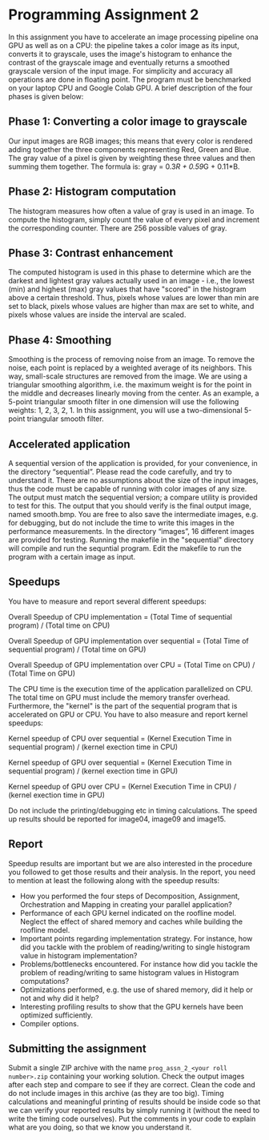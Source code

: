 # Programming Assignment 2

In this assignment you have to accelerate an image processing pipeline ona GPU as well as on a CPU: the pipeline takes a color image as its input, converts it to grayscale, uses the image's histogram to enhance the contrast of the grayscale image and eventually returns a smoothed grayscale version of the input image. For simplicity and accuracy all operations are done in floating point. The program must be benchmarked on your laptop CPU and Google Colab GPU. A brief description of the four phases is given below:

## Phase 1: Converting a color image to grayscale
Our input images are RGB images; this means that every color is rendered adding together the three components representing Red, Green and Blue. The gray value of a pixel is given by weighting these
three values and then summing them together. The formula is: gray = 0.3*R + 0.59*G + 0.11*B.

## Phase 2: Histogram computation
The histogram measures how often a value of gray is used in an image. To compute the histogram, simply count the value of every pixel and increment the corresponding counter. There are 256 possible
values of gray.

## Phase 3: Contrast enhancement
The computed histogram is used in this phase to determine which are the darkest and lightest gray values actually used in an image - i.e., the lowest (min) and highest (max) gray values that have
"scored" in the histogram above a certain threshold. Thus, pixels whose values are lower than min are set to black, pixels whose values are higher than max are set to white, and pixels whose values are
inside the interval are scaled.

## Phase 4: Smoothing
Smoothing is the process of removing noise from an image. To remove the noise, each point is replaced by a weighted average of its neighbors. This way, small-scale structures are removed from the image.
We are using a triangular smoothing algorithm, i.e. the maximum weight is for the point in the middle and decreases linearly moving from the center. As an example, a 5-point triangular smooth filter in one
dimension will use the following weights: 1, 2, 3, 2, 1. In this assignment, you will use a two-dimensional 5-point triangular smooth filter.


## Accelerated application
A sequential version of the application is provided, for your convenience, in the directory “sequential”. Please read the code carefully, and try to understand it. There are no assumptions
about the size of the input images, thus the code must be capable of running with color images of any size. The output must match the sequential version; a compare utility is provided to test for this. The
output that you should verify is the final output image, named smooth.bmp. You are free to also save the intermediate images, e.g. for debugging, but do not include the time to write this images in the
performance measurements. In the directory “images”, 16 different images are provided for testing.  Running the makefile in the "sequential" directory will compile and run the sequntial program. Edit the makefile to run the program with a certain image as input. 

 

## Speedups

You have to measure and report several different speedups:

Overall Speedup of CPU implementation = (Total Time of sequential program) / (Total time on CPU)

Overall Speedup of GPU implementation over sequential = (Total Time of sequential program) / (Total time on GPU) 

Overall Speedup of GPU implementation over CPU = (Total Time on CPU) / (Total Time on GPU)

The CPU time is the execution time of the application parallelized on CPU. The total time on GPU must include the memory transfer overhead. Furthermore, the "kernel" is the part of the sequential program that is accelerated on GPU or CPU. You have to also measure and report kernel speedups: 

Kernel speedup of CPU over sequential = (Kernel Execution Time in sequential program) / (kernel exection time in CPU)

Kernel speedup of GPU over sequential = (Kernel Execution Time in sequential program) / (kernel exection time in GPU)

Kernel speedup of GPU over CPU = (Kernel Execution Time in CPU) / (kernel exection time in GPU)


Do not include the printing/debugging etc in timing calculations. The speed up results should be reported for image04, image09 and image15.

## Report
Speedup results are important but we are also interested in the procedure you followed to get those results and
their analysis. In the report, you need to mention at least the following along with the speedup results:

- How you performed the four steps of Decomposition, Assignment, Orchestration and Mapping in creating your parallel application?
- Performance of each GPU kernel indicated on the roofline model. Neglect the effect of shared memory and caches while building the roofline model.
- Important points regarding implementation strategy. For instance, how did you tackle with the problem of reading/writing to single histogram value in histogram implementation?
- Problems/bottlenecks encountered. For instance how did you tackle the problem of reading/writing to same histogram values in Histogram computations?
- Optimizations performed, e.g. the use of shared memory, did it help or not and why did it help?
- Interesting profiling results to show that the GPU kernels have been optimized sufficiently.
- Compiler options.


## Submitting the assignment
Submit a single ZIP archive with the name `prog_assn_2_<your roll number>.zip` containing your working solution. Check the output images after each step and compare to see if they are correct. Clean the code and do not include images in this archive (as they are too big). Timing calculations and meaningful printing of results should be inside code so that we can verify your reported results by simply running it (without the need to write the timing code ourselves). Put the comments in your code to explain what are you doing, so that we know you understand it.
